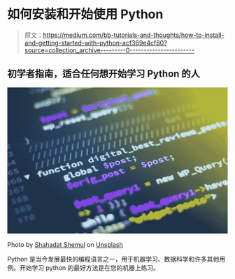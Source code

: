 # 如何安装和开始使用 Python

> 原文：<https://medium.com/bb-tutorials-and-thoughts/how-to-install-and-getting-started-with-python-acf369e4cf80?source=collection_archive---------0----------------------->

## 初学者指南，适合任何想开始学习 Python 的人

![](img/79d09744d98ad6f953ae731bcc68b1ee.png)

Photo by [Shahadat Shemul](https://unsplash.com/@shemul?utm_source=medium&utm_medium=referral) on [Unsplash](https://unsplash.com?utm_source=medium&utm_medium=referral)

Python 是当今发展最快的编程语言之一，用于机器学习、数据科学和许多其他用例。开始学习 python 的最好方法是在您的机器上练习。